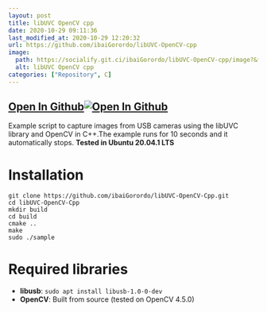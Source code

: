 ```yaml
---
layout: post
title: libUVC OpenCV cpp
date: 2020-10-29 09:11:36 
last_modified_at: 2020-10-29 12:20:32 
url: https://github.com/ibaiGorordo/libUVC-OpenCV-cpp
image:
  path: https://socialify.git.ci/ibaiGorordo/libUVC-OpenCV-cpp/image?&forks=1&issues=1&language=1&name=1&owner=1&stargazers=1&theme=Light
  alt: libUVC OpenCV cpp
categories: ["Repository", C]
---
```


## [Open In Github](https://github.com/ibaiGorordo/libUVC-OpenCV-cpp)[![Open In Github](https://icons-for-free.com/download-icon-part+1+github-1320568339880199515_0.svg)](https://github.com/ibaiGorordo/libUVC-OpenCV-cpp)

Example script to capture images from USB cameras using the libUVC library and OpenCV in C++.The example runs for 10 seconds and it automatically stops.
**Tested in Ubuntu 20.04.1 LTS**

# Installation
```
git clone https://github.com/ibaiGorordo/libUVC-OpenCV-Cpp.git 
cd libUVC-OpenCV-Cpp
mkdir build
cd build
cmake ..
make
sudo ./sample

```

# Required libraries
* **libusb**: ```sudo apt install libusb-1.0-0-dev```
* **OpenCV**: Built from source (tested on OpenCV 4.5.0)
